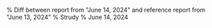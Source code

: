 % Diff between report from "June 14, 2024" and reference report from "June 13, 2024"
% Strudy
% June 14, 2024


